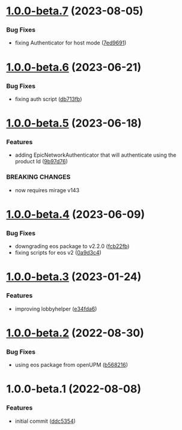 # [1.0.0-beta.7](https://github.com/MirageNet/EpicSocket/compare/v1.0.0-beta.6...v1.0.0-beta.7) (2023-08-05)


### Bug Fixes

* fixing Authenticator for host mode ([7ed9691](https://github.com/MirageNet/EpicSocket/commit/7ed9691e473c22fbebdc6dfba8cfd811e1eb387d))

# [1.0.0-beta.6](https://github.com/MirageNet/EpicSocket/compare/v1.0.0-beta.5...v1.0.0-beta.6) (2023-06-21)


### Bug Fixes

* fixing auth script ([db713fb](https://github.com/MirageNet/EpicSocket/commit/db713fb58dd64ffc51021581ca7aacf012c99abc))

# [1.0.0-beta.5](https://github.com/MirageNet/EpicSocket/compare/v1.0.0-beta.4...v1.0.0-beta.5) (2023-06-18)


### Features

* adding EpicNetworkAuthenticator that will authenticate using the product Id ([9b97d76](https://github.com/MirageNet/EpicSocket/commit/9b97d76307ec05facb38b732593748c0eb534095))


### BREAKING CHANGES

* now requires mirage v143

# [1.0.0-beta.4](https://github.com/MirageNet/EpicSocket/compare/v1.0.0-beta.3...v1.0.0-beta.4) (2023-06-09)


### Bug Fixes

* downgrading eos package to v2.2.0 ([fcb22fb](https://github.com/MirageNet/EpicSocket/commit/fcb22fbf3a8c9ae2f50a9efc5eb7e1d51da0e3cb))
* fixing scripts for eos v2 ([0a9d3c4](https://github.com/MirageNet/EpicSocket/commit/0a9d3c41a6e35a968d95b9eeb5c94a785ab91e9d))

# [1.0.0-beta.3](https://github.com/MirageNet/EpicSocket/compare/v1.0.0-beta.2...v1.0.0-beta.3) (2023-01-24)


### Features

* improving lobbyhelper ([e34fda6](https://github.com/MirageNet/EpicSocket/commit/e34fda6ca3cd2fb983d5d2a87f32433d9b0b5100))

# [1.0.0-beta.2](https://github.com/MirageNet/EpicSocket/compare/v1.0.0-beta.1...v1.0.0-beta.2) (2022-08-30)


### Bug Fixes

* using eos package from openUPM ([b568216](https://github.com/MirageNet/EpicSocket/commit/b568216031ae63fb4a5c5f2507f891f81076d258))

# 1.0.0-beta.1 (2022-08-08)


### Features

* initial commit ([ddc5354](https://github.com/MirageNet/EpicSocket/commit/ddc5354becad9c53f4161d8ee9a906a293c5413e))
